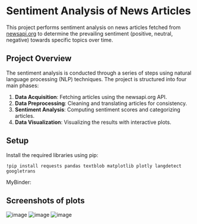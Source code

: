 # Sentiment Analysis of News Articles

This project performs sentiment analysis on news articles fetched from [newsapi.org](https://newsapi.org) to determine the prevailing sentiment (positive, neutral, negative) towards specific topics over time.

## Project Overview

The sentiment analysis is conducted through a series of steps using natural language processing (NLP) techniques. The project is structured into four main phases:

1. **Data Acquisition**: Fetching articles using the newsapi.org API.
2. **Data Preprocessing**: Cleaning and translating articles for consistency.
3. **Sentiment Analysis**: Computing sentiment scores and categorizing articles.
4. **Data Visualization**: Visualizing the results with interactive plots.

## Setup

Install the required libraries using pip:
```
!pip install requests pandas textblob matplotlib plotly langdetect googletrans
```

MyBinder: 

## Screenshots of plots
![image](https://github.com/crackie-hakz/news-sentimental-analysis/assets/145805767/3b315d18-937d-484f-b010-d4229efbac12)
![image](https://github.com/crackie-hakz/news-sentimental-analysis/assets/145805767/31503d12-5ca5-42d6-a896-f42fb76a2ba4)
![image](https://github.com/crackie-hakz/news-sentimental-analysis/assets/145805767/b174911d-16fc-4c26-8ad9-f783348d5d2b)
